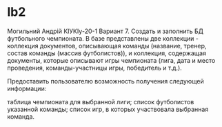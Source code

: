 # lb2
Могильний Андрій КІУКІу-20-1
Вариант 7. Создать и заполнить БД футбольного чемпионата. В базе представлены две коллекции - коллекция документов, описывающая команды (название, тренер, состав команды (массив футболистов)), и коллекция, содержащая документы, которые описывают игры чемпионата (лига, дата и место проведения, команды-участницы игры, победитель и т.д.).

Предоставить пользователю возможность получения следующей информации:

таблица чемпионата для выбранной лиги;
список футболистов указанной команды;
список игр, в которых участвовала выбранная команда.
